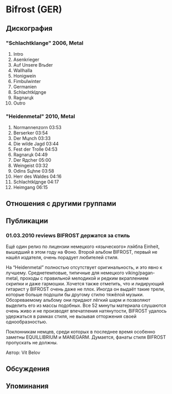 # Bifrost (GER)



## Дискография

### "Schlachtklange" 2006, Metal

1. Intro   
2. Asenkrieger   
3. Auf Unsere Brьder   
4. Wallhalla   
5. Honigwein   
6. Fimbulwinter   
7. Germanien   
8. Schlachtklдnge   
9. Ragnarцk   
10. Outro 

### "Heidenmetal" 2010, Metal

1. Normannenzorn 03:53  
2. Berserker 03:54  
3. Der Mцnch 03:33  
4. Die wilde Jagd 03:44  
5. Fest der Trolle 04:53  
6. Ragnarцk 04:49  
7. Der Rдcher 05:00  
8. Weingeist 03:32  
9. Odins Sцhne 03:58  
10. Herr des Waldes 04:16  
11. Schlachtklдnge 04:17  
12. Heimgang 06:15 


## Отношения с другими группами


## Публикации

### 01.03.2010 reviews BIFROST держатся за стиль

<P>Ещё один релиз по лицензии немецкого «языческого» лэйбла Einheit, вышедший в этом году на Фоно. Второй альбом BIFROST, первый не нашёл издателя, очень порадует любителей стиля.</P>
<P>На “Heidenmetal” полностью отсутствует оригинальность, и это явно к лучшему. Среднетемповые, типичные для немецкого viking/pagan-metal, проходы с правильной мелодикой и редким вкраплением скрипки и даже гармошки. Хочется также отметить, что и лидирующий гитарист у BIFROST очень даже не плох. Иногда он выдаёт такие трели, которые больше подошли бы другому стилю тяжёлой музыки. Обозреваемому альбому они придают лёгкий шарм и позволяют выделить его из массы подобных. Все 52 минуты материала слушаются очень живо и не производят впечатления натянутости, BIFROST удалось удержаться в рамках стиля, не вызывая отторжения своей однообразностью.</P>
<P>Поклонникам немцев, среди которых в последнее время особенно заметны EQUILLIBRIUM и MANEGARM. Думается, фанаты стиля BIFROST пропускать не должны.</P>
Автор: Vit Belov


## Обсуждения


## Упоминания


